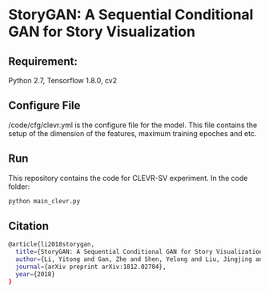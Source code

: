 # StoryGAN: A Sequential Conditional GAN for Story Visualization

## Requirement:
Python 2.7, Tensorflow 1.8.0, cv2

## Configure File
/code/cfg/clevr.yml is the configure file for the model. This file contains the setup of the dimension of the features, maximum training epoches and etc.


## Run
This repository contains the code for CLEVR-SV experiment. In the code folder:
```bash
python main_clevr.py
```

## Citation
```bash
@article{li2018storygan,
  title={StoryGAN: A Sequential Conditional GAN for Story Visualization},
  author={Li, Yitong and Gan, Zhe and Shen, Yelong and Liu, Jingjing and Cheng, Yu and Wu, Yuexin and Carin, Lawrence and Carlson, David and Gao, Jianfeng},
  journal={arXiv preprint arXiv:1812.02784},
  year={2018}
}
```
